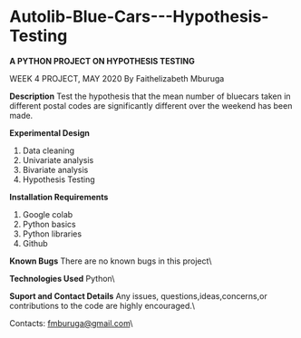 # Autolib-Blue-Cars---Hypothesis-Testing
**A PYTHON PROJECT ON HYPOTHESIS TESTING** 

WEEK 4 PROJECT, MAY 2020
By Faithelizabeth Mburuga

**Description**
Test the hypothesis that the mean number of bluecars taken in different postal codes are significantly different over the weekend has been made.

**Experimental Design**
1. Data cleaning
2. Univariate analysis
3. Bivariate analysis
4. Hypothesis Testing

**Installation Requirements**
1. Google colab
2. Python basics
3. Python libraries
4. Github

**Known Bugs**
There are no known bugs in this project\

**Technologies Used**
Python\

**Suport and Contact Details**
Any issues, questions,ideas,concerns,or contributions to the code are highly encouraged.\

Contacts: fmburuga@gmail.com\
